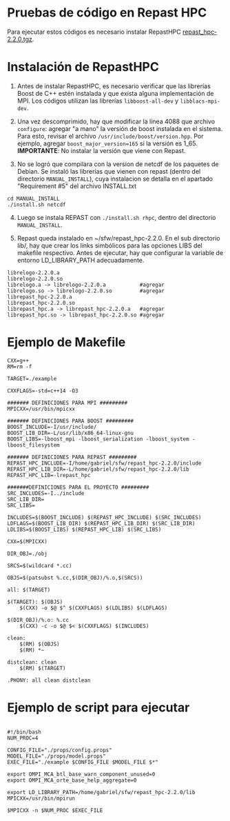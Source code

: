 # Pruebas de código en Repast HPC

Para ejecutar estos códigos es necesario instalar RepastHPC [repast_hpc-2.2.0.tgz](https://github.com/Repast/repast.hpc/releases/download/v2.2.0/repast_hpc-2.2.0.tgz).

# Instalación de RepastHPC

1. Antes de instalar RepastHPC, es necesario verificar que las librerías Boost de C++ estén instalada y que exista alguna implementación de MPI. Los códigos utilizan las librerías ```libboost-all-dev``` y ```libblacs-mpi-dev```.

2. Una vez descomprimido, hay que modificar la línea 4088 que archivo ```configure```: agregar "a mano" la versión de boost instalada en el sistema. Para esto, revisar el archivo ```/usr/include/boost/version.hpp```. Por ejemplo, agregar ```boost_major_version=165``` si la versión es 1_65. **IMPORTANTE**: No instalar la versión que viene con Repast.

3. No se logró que compilara con la version de netcdf de los paquetes de Debian. Se instaló las librerías que vienen con repast (dentro del directorio ```MANUAL_INSTALL```), cuya instalacion se detalla en el apartado "Requirement #5" del  archivo INSTALL.txt

```
cd MANUAL_INSTALL
./install.sh netcdf
```

4. Luego se instala REPAST con ```./install.sh rhpc```, dentro del directorio ```MANUAL_INSTALL```.

5. Repast queda instalado en ~/sfw/repast_hpc-2.2.0. En el sub directorio lib/, hay que crear los links simbólicos para las opciones LIBS del makefile respectivo. Antes de ejecutar, hay que configurar la variable de entorno LD_LIBRARY_PATH adecuadamente.
  
```
librelogo-2.2.0.a
librelogo-2.2.0.so
librelogo.a -> librelogo-2.2.0.a           #agregar
librelogo.so -> librelogo-2.2.0.so         #agregar
librepast_hpc-2.2.0.a
librepast_hpc-2.2.0.so
librepast_hpc.a -> librepast_hpc-2.2.0.a   #agregar
librepast_hpc.so -> librepast_hpc-2.2.0.so #agregar
```
# Ejemplo de Makefile

```
CXX=g++
RM=rm -f

TARGET=./example

CXXFLAGS=-std=c++14 -O3

####### DEFINICIONES PARA MPI #########
MPICXX=/usr/bin/mpicxx

####### DEFINICIONES PARA BOOST #########
BOOST_INCLUDE=-I/usr/include/
BOOST_LIB_DIR=-L/usr/lib/x86_64-linux-gnu
BOOST_LIBS=-lboost_mpi -lboost_serialization -lboost_system -lboost_filesystem

####### DEFINICIONES PARA REPAST #########
REPAST_HPC_INCLUDE=-I/home/gabriel/sfw/repast_hpc-2.2.0/include
REPAST_HPC_LIB_DIR=-L/home/gabriel/sfw/repast_hpc-2.2.0/lib
REPAST_HPC_LIB=-lrepast_hpc

#######DEFINICIONES PARA EL PROYECTO #########
SRC_INCLUDES=-I../include
SRC_LIB_DIR=
SRC_LIBS=

INCLUDES=$(BOOST_INCLUDE) $(REPAST_HPC_INCLUDE) $(SRC_INCLUDES)
LDFLAGS=$(BOOST_LIB_DIR) $(REPAST_HPC_LIB_DIR) $(SRC_LIB_DIR)
LDLIBS=$(BOOST_LIBS) $(REPAST_HPC_LIB) $(SRC_LIBS)

CXX=$(MPICXX)

DIR_OBJ=./obj

SRCS=$(wildcard *.cc)

OBJS=$(patsubst %.cc,$(DIR_OBJ)/%.o,$(SRCS))

all: $(TARGET)

$(TARGET): $(OBJS)
	$(CXX) -o $@ $^ $(CXXFLAGS) $(LDLIBS) $(LDFLAGS) 

$(DIR_OBJ)/%.o: %.cc
	$(CXX) -c -o $@ $< $(CXXFLAGS) $(INCLUDES)

clean:
	$(RM) $(OBJS)
	$(RM) *~

distclean: clean
	$(RM) $(TARGET)

.PHONY: all clean distclean
```

# Ejemplo de script para ejecutar 

```

#!/bin/bash
NUM_PROC=4

CONFIG_FILE="./props/config.props"
MODEL_FILE="./props/model.props"
EXEC_FILE="./example $CONFIG_FILE $MODEL_FILE $*"

export OMPI_MCA_btl_base_warn_component_unused=0
export OMPI_MCA_orte_base_help_aggregate=0

export LD_LIBRARY_PATH=/home/gabriel/sfw/repast_hpc-2.2.0/lib
MPICXX=/usr/bin/mpirun

$MPICXX -n $NUM_PROC $EXEC_FILE 


```


